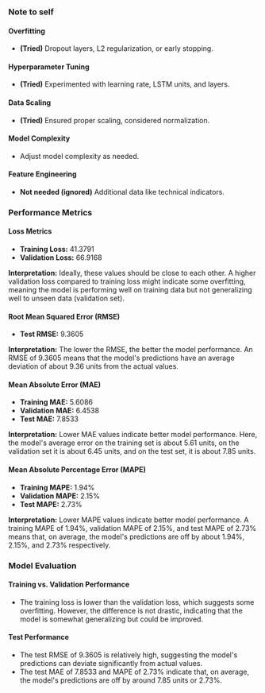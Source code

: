 
### Note to self

#### Overfitting
- **(Tried)** Dropout layers, L2 regularization, or early stopping.

#### Hyperparameter Tuning
- **(Tried)** Experimented with learning rate, LSTM units, and layers.

#### Data Scaling
- **(Tried)** Ensured proper scaling, considered normalization.

#### Model Complexity
- Adjust model complexity as needed.

#### Feature Engineering
- **Not needed (ignored)** Additional data like technical indicators.

### Performance Metrics

#### Loss Metrics
- **Training Loss:** 41.3791
- **Validation Loss:** 66.9168

**Interpretation:**
Ideally, these values should be close to each other. A higher validation loss compared to training loss might indicate some overfitting, meaning the model is performing well on training data but not generalizing well to unseen data (validation set).

#### Root Mean Squared Error (RMSE)
- **Test RMSE:** 9.3605

**Interpretation:**
The lower the RMSE, the better the model performance. An RMSE of 9.3605 means that the model's predictions have an average deviation of about 9.36 units from the actual values.

#### Mean Absolute Error (MAE)
- **Training MAE:** 5.6086
- **Validation MAE:** 6.4538
- **Test MAE:** 7.8533

**Interpretation:**
Lower MAE values indicate better model performance. Here, the model's average error on the training set is about 5.61 units, on the validation set it is about 6.45 units, and on the test set, it is about 7.85 units.

#### Mean Absolute Percentage Error (MAPE)
- **Training MAPE:** 1.94%
- **Validation MAPE:** 2.15%
- **Test MAPE:** 2.73%

**Interpretation:**
Lower MAPE values indicate better model performance. A training MAPE of 1.94%, validation MAPE of 2.15%, and test MAPE of 2.73% means that, on average, the model's predictions are off by about 1.94%, 2.15%, and 2.73% respectively.

### Model Evaluation

#### Training vs. Validation Performance
- The training loss is lower than the validation loss, which suggests some overfitting. However, the difference is not drastic, indicating that the model is somewhat generalizing but could be improved.

#### Test Performance
- The test RMSE of 9.3605 is relatively high, suggesting the model's predictions can deviate significantly from actual values.
- The test MAE of 7.8533 and MAPE of 2.73% indicate that, on average, the model's predictions are off by around 7.85 units or 2.73%.
